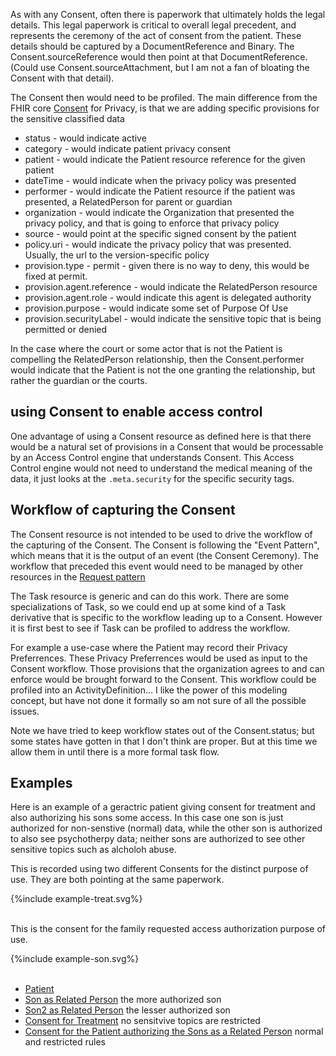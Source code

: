 
As with any Consent, often there is paperwork that ultimately holds the legal details. This legal paperwork is critical to overall legal precedent, and represents the ceremony of the act of consent from the patient. These details should be captured by a DocumentReference and Binary. The Consent.sourceReference would then point at that DocumentReference. (Could use Consent.sourceAttachment, but I am not a fan of bloating the Consent with that detail).

The Consent then would need to be profiled. The main difference from the FHIR core [Consent](http://hl7.org/fhir/consent.html) for Privacy, is that we are adding specific provisions for the sensitive classified data

- status - would indicate active
- category - would indicate patient privacy consent
- patient - would indicate the Patient resource reference for the given patient
- dateTime - would indicate when the privacy policy was presented
- performer - would indicate the Patient resource if the patient was presented, a RelatedPerson for parent or guardian
- organization - would indicate the Organization that presented the privacy policy, and that is going to enforce that privacy policy
- source - would point at the specific signed consent by the patient
- policy.uri - would indicate the privacy policy that was presented. Usually, the url to the version-specific policy
- provision.type - permit - given there is no way to deny, this would be fixed at permit.
- provision.agent.reference - would indicate the RelatedPerson resource
- provision.agent.role - would indicate this agent is delegated authority
- provision.purpose - would indicate some set of Purpose Of Use
- provision.securityLabel - would indicate the sensitive topic that is being permitted or denied

In the case where the court or some actor that is not the Patient is compelling the RelatedPerson relationship, then the Consent.performer would indicate that the Patient is not the one granting the relationship, but rather the guardian or the courts.

## using Consent to enable access control

One advantage of using a Consent resource as defined here is that there would be a natural set of provisions in a Consent that would be processable by an Access Control engine that understands Consent. This Access Control engine would not need to understand the medical meaning of the data, it just looks at the `.meta.security` for the specific security tags. 

## Workflow of capturing the Consent

The Consent resource is not intended to be used to drive the workflow of the capturing of the Consent. The Consent is following the "Event Pattern", which means that it is the output of an event (the Consent Ceremony).  The workflow that preceded this event would need to be managed by other resources in the [Request pattern](http://build.fhir.org/workflow.html#respatterns)

The Task resource is generic and can do this work. There are some specializations of Task, so we could end up at some kind of a Task derivative that is specific to the workflow leading up to a Consent. However it is first best to see if Task can be profiled to address the workflow. 

For example a use-case where the Patient may record their Privacy Preferrences. These Privacy Preferrences would be used as input to the Consent workflow. Those provisions that the organization agrees to and can enforce would be brought forward to the Consent. This workflow could be profiled into an ActivityDefinition... I like the power of this modeling concept, but have not done it formally so am not sure of all the possible issues.

Note we have tried to keep workflow states out of the Consent.status; but some states have gotten in that I don't think are proper. But at this time we allow them in until there is a more formal task flow.

## Examples

Here is an example of a geractric patient giving consent for treatment and also authorizing his sons some access. In this case one son is just authorized for non-senstive (normal) data, while the other son is authorized to also see psychotherpy data; neither sons are authorized to see other sensitive topics such as alcholoh abuse.

This is recorded using two different Consents for the distinct purpose of use. They are both pointing at the same paperwork. 

<div>
{%include example-treat.svg%}
</div>
<br clear="all">

This is the consent for the family requested access authorization purpose of use.

<div>
{%include example-son.svg%}
</div>
<br clear="all">

- [Patient](Patient-ex-patient.html)
- [Son as Related Person](RelatedPerson-ex-son.html) the more authorized son
- [Son2 as Related Person](RelatedPerson-ex-son.html) the lesser authorized son
- [Consent for Treatment](Consent-ex-consent-treat.html) no sensitvive topics are restricted
- [Consent for the Patient authorizing the Sons as a Related Person](Consent-ex-consent-son.html) normal and restricted rules

